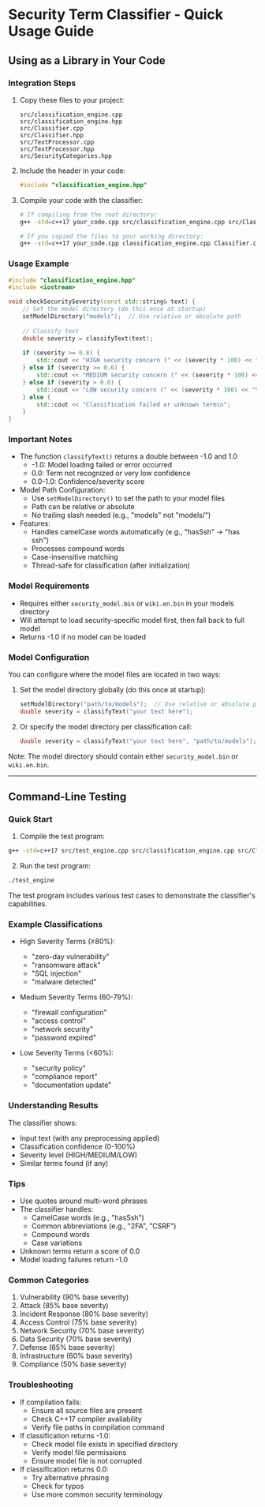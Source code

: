 # Security Term Classifier - Quick Usage Guide

## Using as a Library in Your Code

### Integration Steps
1. Copy these files to your project:
   ```
   src/classification_engine.cpp
   src/classification_engine.hpp
   src/Classifier.cpp
   src/Classifier.hpp
   src/TextProcessor.cpp
   src/TextProcessor.hpp
   src/SecurityCategories.hpp
   ```

2. Include the header in your code:
   ```cpp
   #include "classification_engine.hpp"
   ```

3. Compile your code with the classifier:
   ```bash
   # If compiling from the root directory:
   g++ -std=c++17 your_code.cpp src/classification_engine.cpp src/Classifier.cpp src/TextProcessor.cpp -o your_program

   # If you copied the files to your working directory:
   g++ -std=c++17 your_code.cpp classification_engine.cpp Classifier.cpp TextProcessor.cpp -o your_program
   ```

### Usage Example
```cpp
#include "classification_engine.hpp"
#include <iostream>

void checkSecuritySeverity(const std::string& text) {
    // Set the model directory (do this once at startup)
    setModelDirectory("models");  // Use relative or absolute path
    
    // Classify text
    double severity = classifyText(text);
    
    if (severity >= 0.8) {
        std::cout << "HIGH security concern (" << (severity * 100) << "%)\n";
    } else if (severity >= 0.6) {
        std::cout << "MEDIUM security concern (" << (severity * 100) << "%)\n";
    } else if (severity > 0.0) {
        std::cout << "LOW security concern (" << (severity * 100) << "%)\n";
    } else {
        std::cout << "Classification failed or unknown term\n";
    }
}
```

### Important Notes
- The function `classifyText()` returns a double between -1.0 and 1.0
  * -1.0: Model loading failed or error occurred
  * 0.0: Term not recognized or very low confidence
  * 0.0-1.0: Confidence/severity score
- Model Path Configuration:
  * Use `setModelDirectory()` to set the path to your model files
  * Path can be relative or absolute
  * No trailing slash needed (e.g., "models" not "models/")
- Features:
  * Handles camelCase words automatically (e.g., "hasSsh" → "has ssh")
  * Processes compound words
  * Case-insensitive matching
  * Thread-safe for classification (after initialization)

### Model Requirements
- Requires either `security_model.bin` or `wiki.en.bin` in your models directory
- Will attempt to load security-specific model first, then fall back to full model
- Returns -1.0 if no model can be loaded

### Model Configuration
You can configure where the model files are located in two ways:

1. Set the model directory globally (do this once at startup):
   ```cpp
   setModelDirectory("path/to/models");  // Use relative or absolute path
   double severity = classifyText("your text here");
   ```

2. Or specify the model directory per classification call:
   ```cpp
   double severity = classifyText("your text here", "path/to/models");
   ```

Note: The model directory should contain either `security_model.bin` or `wiki.en.bin`.

---

## Command-Line Testing

### Quick Start
1. Compile the test program:
```bash
g++ -std=c++17 src/test_engine.cpp src/classification_engine.cpp src/Classifier.cpp src/TextProcessor.cpp -o test_engine
```

2. Run the test program:
```bash
./test_engine
```

The test program includes various test cases to demonstrate the classifier's capabilities.

### Example Classifications
- High Severity Terms (≥80%):
  * "zero-day vulnerability"
  * "ransomware attack"
  * "SQL injection"
  * "malware detected"
  
- Medium Severity Terms (60-79%):
  * "firewall configuration"
  * "access control"
  * "network security"
  * "password expired"
  
- Low Severity Terms (<60%):
  * "security policy"
  * "compliance report"
  * "documentation update"

### Understanding Results
The classifier shows:
- Input text (with any preprocessing applied)
- Classification confidence (0-100%)
- Severity level (HIGH/MEDIUM/LOW)
- Similar terms found (if any)

### Tips
- Use quotes around multi-word phrases
- The classifier handles:
  * CamelCase words (e.g., "hasSsh")
  * Common abbreviations (e.g., "2FA", "CSRF")
  * Compound words
  * Case variations
- Unknown terms return a score of 0.0
- Model loading failures return -1.0

### Common Categories
1. Vulnerability (90% base severity)
2. Attack (85% base severity)
3. Incident Response (80% base severity)
4. Access Control (75% base severity)
5. Network Security (70% base severity)
6. Data Security (70% base severity)
7. Defense (65% base severity)
8. Infrastructure (60% base severity)
9. Compliance (50% base severity)

### Troubleshooting
- If compilation fails:
  * Ensure all source files are present
  * Check C++17 compiler availability
  * Verify file paths in compilation command
- If classification returns -1.0:
  * Check model file exists in specified directory
  * Verify model file permissions
  * Ensure model file is not corrupted
- If classification returns 0.0:
  * Try alternative phrasing
  * Check for typos
  * Use more common security terminology 